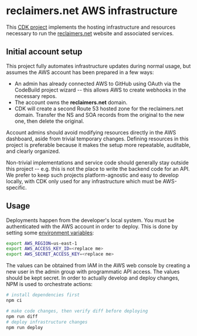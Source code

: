 # reclaimers.net AWS infrastructure
This [CDK project][cdk] implements the hosting infrastructure and resources necessary to run the [reclaimers.net](https://reclaimers.net) website and associated services.

## Initial account setup
This project fully automates infrastructure updates during normal usage, but assumes the AWS account has been prepared in a few ways:

* An admin has already connected AWS to GitHub using OAuth via the CodeBuild project wizard -- this allows AWS to create webhooks in the necessary repos.
* The account owns the **reclaimers.net** domain.
* CDK will create a second Route 53 hosted zone for the reclaimers.net domain. Transfer the NS and SOA records from the original to the new one, then delete the original.

Account admins should avoid modifying resources directly in the AWS dashboard, aside from trivial temporary changes. Defining resources in this project is preferable because it makes the setup more repeatable, auditable, and clearly organized.

Non-trivial implementations and service code should generally stay outside this project -- e.g. this is not the place to write the backend code for an API. We prefer to keep such projects platform-agnostic and easy to develop locally, with CDK only used for any infrastructure which must be AWS-specific.

## Usage
Deployments happen from the developer's local system. You must be authenticated with the AWS account in order to deploy. This is done by setting some [environment variables][env]:

```sh
export AWS_REGION=us-east-1
export AWS_ACCESS_KEY_ID=<replace me>
export AWS_SECRET_ACCESS_KEY=<replace me>
```

The values can be obtained from IAM in the AWS web console by creating a new user in the admin group with programmatic API access. The values should be kept secret. In order to actually develop and deploy changes, NPM is used to orchestrate actions:

```sh
# install dependencies first
npm ci

# make code changes, then verify diff before deploying
npm run diff
# deploy infrastructure changes
npm run deploy
```

[cdk]: https://docs.aws.amazon.com/cdk
[env]: https://docs.aws.amazon.com/cli/latest/userguide/cli-configure-envvars.html
